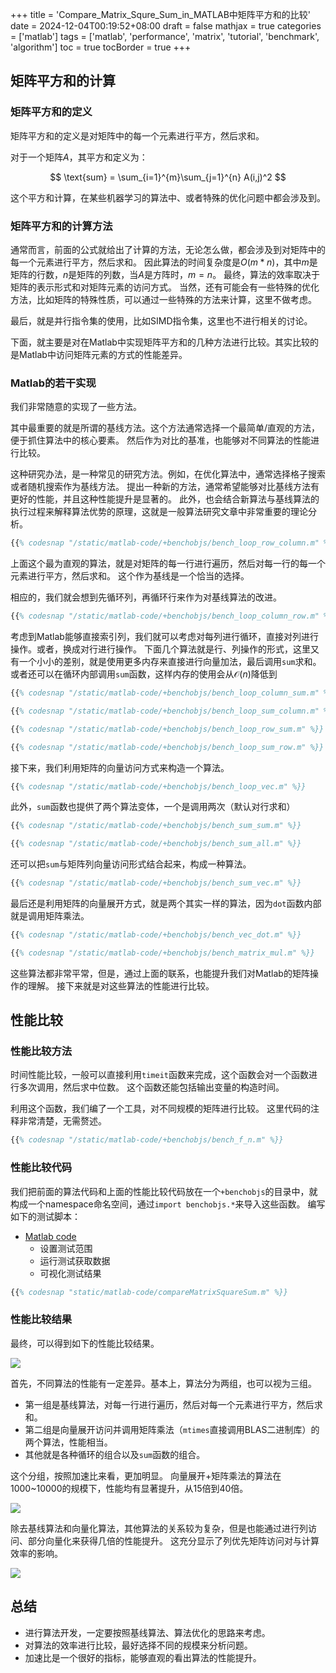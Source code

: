 +++
title = 'Compare_Matrix_Squre_Sum_in_MATLAB中矩阵平方和的比较'
date = 2024-12-04T00:19:52+08:00
draft = false
mathjax = true
categories = ['matlab']
tags = ['matlab', 'performance', 'matrix', 'tutorial', 'benchmark', 'algorithm']
toc = true
tocBorder = true
+++



## 矩阵平方和的计算

### 矩阵平方和的定义

矩阵平方和的定义是对矩阵中的每一个元素进行平方，然后求和。

对于一个矩阵$A$，其平方和定义为：

$$
\text{sum} = \sum_{i=1}^{m}\sum_{j=1}^{n} A(i,j)^2
$$

这个平方和计算，在某些机器学习的算法中、或者特殊的优化问题中都会涉及到。

### 矩阵平方和的计算方法

通常而言，前面的公式就给出了计算的方法，无论怎么做，都会涉及到对矩阵中的每一个元素进行平方，然后求和。
因此算法的时间复杂度是$O(m*n)$，其中$m$是矩阵的行数，$n$是矩阵的列数，当$A$是方阵时，$m=n$。
最终，算法的效率取决于矩阵的表示形式和对矩阵元素的访问方式。
当然，还有可能会有一些特殊的优化方法，比如矩阵的特殊性质，可以通过一些特殊的方法来计算，这里不做考虑。

最后，就是并行指令集的使用，比如SIMD指令集，这里也不进行相关的讨论。

下面，就主要是对在Matlab中实现矩阵平方和的几种方法进行比较。其实比较的是Matlab中访问矩阵元素的方式的性能差异。

### Matlab的若干实现
我们非常随意的实现了一些方法。

其中最重要的就是所谓的基线方法。这个方法通常选择一个最简单/直观的方法，便于抓住算法中的核心要素。
然后作为对比的基准，也能够对不同算法的性能进行比较。

这种研究办法，是一种常见的研究方法。例如，在优化算法中，通常选择格子搜索或者随机搜索作为基线方法。
提出一种新的方法，通常希望能够对比基线方法有更好的性能，并且这种性能提升是显著的。
此外，也会结合新算法与基线算法的执行过程来解释算法优势的原理，这就是一般算法研究文章中非常重要的理论分析。

```matlab
{{% codesnap "/static/matlab-code/+benchobjs/bench_loop_row_column.m" %}}
```
上面这个最为直观的算法，就是对矩阵的每一行进行遍历，然后对每一行的每一个元素进行平方，然后求和。
这个作为基线是一个恰当的选择。

相应的，我们就会想到先循环列，再循环行来作为对基线算法的改进。
```matlab
{{% codesnap "/static/matlab-code/+benchobjs/bench_loop_column_row.m" %}}
```

考虑到Matlab能够直接索引列，我们就可以考虑对每列进行循环，直接对列进行操作。或者，换成对行进行操作。
下面几个算法就是行、列操作的形式，这里又有一个小小的差别，就是使用更多内存来直接进行向量加法，最后调用`sum`求和。
或者还可以在循环内部调用`sum`函数，这样内存的使用会从$\mathcal{O}(n)$降低到
```matlab
{{% codesnap "/static/matlab-code/+benchobjs/bench_loop_column_sum.m" %}}
```

```matlab
{{% codesnap "/static/matlab-code/+benchobjs/bench_loop_sum_column.m" %}}
```

```matlab
{{% codesnap "/static/matlab-code/+benchobjs/bench_loop_row_sum.m" %}}
```

```matlab
{{% codesnap "/static/matlab-code/+benchobjs/bench_loop_sum_row.m" %}}
```

接下来，我们利用矩阵的向量访问方式来构造一个算法。
```matlab
{{% codesnap "/static/matlab-code/+benchobjs/bench_loop_vec.m" %}}
```

此外，`sum`函数也提供了两个算法变体，一个是调用两次（默认对行求和）
```matlab
{{% codesnap "/static/matlab-code/+benchobjs/bench_sum_sum.m" %}}
```

```matlab
{{% codesnap "/static/matlab-code/+benchobjs/bench_sum_all.m" %}}
```

还可以把`sum`与矩阵列向量访问形式结合起来，构成一种算法。
```matlab
{{% codesnap "/static/matlab-code/+benchobjs/bench_sum_vec.m" %}}
```

最后还是利用矩阵的向量展开方式，就是两个其实一样的算法，因为`dot`函数内部就是调用矩阵乘法。

```matlab
{{% codesnap "/static/matlab-code/+benchobjs/bench_vec_dot.m" %}}
```

```matlab
{{% codesnap "/static/matlab-code/+benchobjs/bench_matrix_mul.m" %}}
```

这些算法都非常平常，但是，通过上面的联系，也能提升我们对Matlab的矩阵操作的理解。
接下来就是对这些算法的性能进行比较。

## 性能比较
### 性能比较方法
时间性能比较，一般可以直接利用`timeit`函数来完成，这个函数会对一个函数进行多次调用，然后求中位数。
这个函数还能包括输出变量的构造时间。

利用这个函数，我们编了一个工具，对不同规模的矩阵进行比较。
这里代码的注释非常清楚，无需赘述。

```matlab
{{% codesnap "/static/matlab-code/+benchobjs/bench_f_n.m" %}}
```

### 性能比较代码

我们把前面的算法代码和上面的性能比较代码放在一个`+benchobjs`的目录中，就构成一个namespace命名空间，通过`import benchobjs.*`来导入这些函数。
编写如下的测试脚本：

- [Matlab code](/matlab-code/compareMatrixSquareSum.m)
    - 设置测试范围
    - 运行测试获取数据
    - 可视化测试结果

```matlab
{{% codesnap "static/matlab-code/compareMatrixSquareSum.m" %}}
```


### 性能比较结果

最终，可以得到如下的性能比较结果。

![](/matlab-img/compareMatrixSquareSum-time.png)

首先，不同算法的性能有一定差异。基本上，算法分为两组，也可以视为三组。
- 第一组是基线算法，对每一行进行遍历，然后对每一个元素进行平方，然后求和。
- 第二组是向量展开访问并调用矩阵乘法（`mtimes`直接调用BLAS二进制库）的两个算法，性能相当。
- 其他就是各种循环的组合以及`sum`函数的组合。

这个分组，按照加速比来看，更加明显。
向量展开+矩阵乘法的算法在1000~10000的规模下，性能均有显著提升，从15倍到40倍。

![](/matlab-img/compareMatrixSquareSum-acc.png)

除去基线算法和向量化算法，其他算法的关系较为复杂，但是也能通过进行列访问、部分向量化来获得几倍的性能提升。
这充分显示了列优先矩阵访问对与计算效率的影响。

![](/matlab-img/compareMatrixSquareSum-acc-2.png)



## 总结

- 进行算法开发，一定要按照基线算法、算法优化的思路来考虑。
- 对算法的效率进行比较，最好选择不同的规模来分析问题。
- 加速比是一个很好的指标，能够直观的看出算法的性能提升。